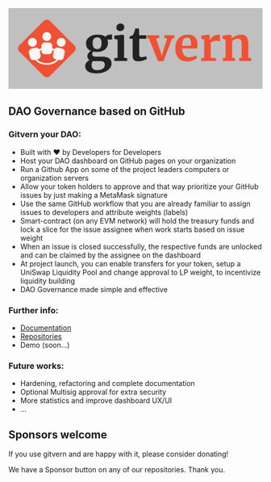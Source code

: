![gitvern logo](https://github.com/gitvern/media/raw/master/logo/logo-text-bg.png)

## DAO Governance based on GitHub

### Gitvern your DAO:

- Built with :heart: by Developers for Developers
- Host your DAO dashboard on GitHub pages on your organization
- Run a Github App on some of the project leaders computers or organization servers
- Allow your token holders to approve and that way prioritize your GitHub issues by just making a MetaMask signature
- Use the same GitHub workflow that you are already familiar to assign issues to developers and attribute weights (labels)
- Smart-contract (on any EVM network) will hold the treasury funds and lock a slice for the issue assignee when work starts based on issue weight
- When an issue is closed successfully, the respective funds are unlocked and can be claimed by the assignee on the dashboard
- At project launch, you can enable transfers for your token, setup a UniSwap Liquidity Pool and change approval to LP weight, to incentivize liquidity building
- DAO Governance made simple and effective

### Further info:

- [Documentation](https://github.com/gitvern/docs)
- [Repositories](https://github.com/orgs/gitvern/repositories)
- Demo (soon...)
  
### Future works:

- Hardening, refactoring and complete documentation
- Optional Multisig approval for extra security
- More statistics and improve dashboard UX/UI
- ...

## Sponsors welcome

If you use gitvern and are happy with it, please consider donating!

We have a Sponsor button on any of our repositories. Thank you.
